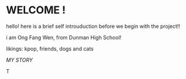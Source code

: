# WELCOME !
hello! here is a brief self introuduction before we begin with the project!!

i am Ong Fang Wen, from Dunman High School!

likings: kpop, friends, dogs and cats


*MY STORY*

T
